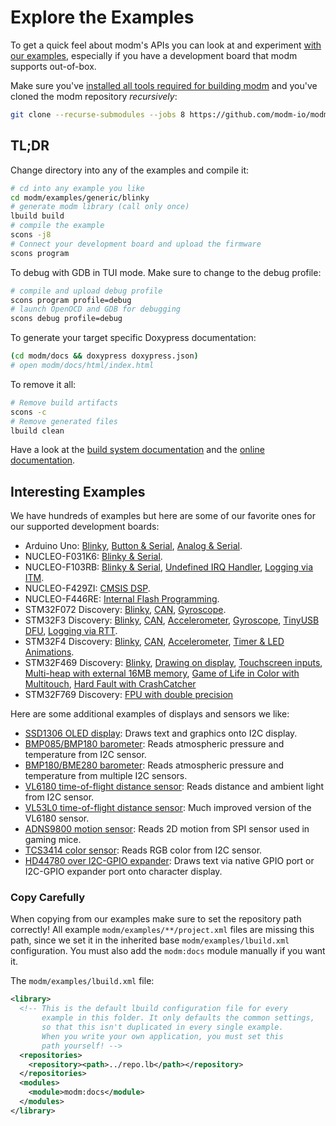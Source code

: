 # Explore the Examples

To get a quick feel about modm's APIs you can look at and experiment
[with our examples][examples], especially if you have a development board that
modm supports out-of-box.

Make sure you've [installed all tools required for building modm][installation]
and you've cloned the modm repository *recursively*:

```sh
git clone --recurse-submodules --jobs 8 https://github.com/modm-io/modm.git
```


## TL;DR

Change directory into any of the examples and compile it:

```sh
# cd into any example you like
cd modm/examples/generic/blinky
# generate modm library (call only once)
lbuild build
# compile the example
scons -j8
# Connect your development board and upload the firmware
scons program
```

To debug with GDB in TUI mode. Make sure to change to the debug profile:

```sh
# compile and upload debug profile
scons program profile=debug
# launch OpenOCD and GDB for debugging
scons debug profile=debug
```

To generate your target specific Doxypress documentation:

```sh
(cd modm/docs && doxypress doxypress.json)
# open modm/docs/html/index.html
```

To remove it all:

```sh
# Remove build artifacts
scons -c
# Remove generated files
lbuild clean
```

Have a look at the [build system documentation][build_docs] and the
[online documentation][docs].


## Interesting Examples

We have hundreds of examples but here are some of our favorite ones for our
supported development boards:

<!--checkrepourls-->
- Arduino Uno:
[Blinky](https://github.com/modm-io/modm/blob/develop/examples/arduino_uno/basic/blink/main.cpp),
[Button & Serial](https://github.com/modm-io/modm/blob/develop/examples/arduino_uno/basic/digital_read_serial/main.cpp),
[Analog & Serial](https://github.com/modm-io/modm/blob/develop/examples/arduino_uno/basic/read_analog_voltage/main.cpp).
- NUCLEO-F031K6:
[Blinky & Serial](https://github.com/modm-io/modm/tree/develop/examples/nucleo_f031k6/blink/main.cpp).
- NUCLEO-F103RB:
[Blinky & Serial](https://github.com/modm-io/modm/blob/develop/examples/nucleo_f103rb/blink/main.cpp),
[Undefined IRQ Handler](https://github.com/modm-io/modm/blob/develop/examples/nucleo_f103rb/undefined_irq/main.cpp),
[Logging via ITM](https://github.com/modm-io/modm/blob/develop/examples/nucleo_f103rb/itm/main.cpp).
- NUCLEO-F429ZI:
[CMSIS DSP](https://github.com/modm-io/modm/tree/develop/examples/nucleo_f429zi/cmsis_dsp).
- NUCLEO-F446RE:
[Internal Flash Programming](https://github.com/modm-io/modm/blob/develop/examples/nucleo_f446re/flash/main.cpp).
- STM32F072 Discovery:
[Blinky](https://github.com/modm-io/modm/blob/develop/examples/stm32f072_discovery/blink/main.cpp),
[CAN](https://github.com/modm-io/modm/blob/develop/examples/stm32f072_discovery/can/main.cpp),
[Gyroscope](https://github.com/modm-io/modm/blob/develop/examples/stm32f072_discovery/rotation/main.cpp).
- STM32F3 Discovery:
[Blinky](https://github.com/modm-io/modm/blob/develop/examples/stm32f3_discovery/blink/main.cpp),
[CAN](https://github.com/modm-io/modm/blob/develop/examples/stm32f3_discovery/can/main.cpp),
[Accelerometer](https://github.com/modm-io/modm/blob/develop/examples/stm32f3_discovery/accelerometer/main.cpp),
[Gyroscope](https://github.com/modm-io/modm/blob/develop/examples/stm32f3_discovery/rotation/main.cpp),
[TinyUSB DFU](https://github.com/modm-io/modm/blob/develop/examples/stm32f3_discovery/usb_dfu/main.cpp),
[Logging via RTT](https://github.com/modm-io/modm/blob/develop/examples/stm32f3_discovery/rtt/main.cpp).
- STM32F4 Discovery:
[Blinky](https://github.com/modm-io/modm/blob/develop/examples/stm32f4_discovery/blink/main.cpp),
[CAN](https://github.com/modm-io/modm/blob/develop/examples/stm32f4_discovery/can/main.cpp),
[Accelerometer](https://github.com/modm-io/modm/blob/develop/examples/stm32f4_discovery/accelerometer/main.cpp),
[Timer & LED Animations](https://github.com/modm-io/modm/blob/develop/examples/stm32f4_discovery/timer/main.cpp).
- STM32F469 Discovery:
[Blinky](https://github.com/modm-io/modm/blob/develop/examples/stm32f469_discovery/blink/main.cpp),
[Drawing on display](https://github.com/modm-io/modm/blob/develop/examples/stm32f469_discovery/display/main.cpp),
[Touchscreen inputs](https://github.com/modm-io/modm/blob/develop/examples/stm32f469_discovery/touchscreen/main.cpp),
[Multi-heap with external 16MB memory](https://github.com/modm-io/modm/blob/develop/examples/stm32f469_discovery/tlsf-allocator/main.cpp),
[Game of Life in Color with Multitouch](https://github.com/modm-io/modm/tree/develop/examples/stm32f469_discovery/game_of_life/main.cpp),
[Hard Fault with CrashCatcher](https://github.com/modm-io/modm/tree/develop/examples/stm32f469_discovery/hard_fault/main.cpp)
- STM32F769 Discovery:
[FPU with double precision](https://github.com/modm-io/modm/blob/develop/examples/stm32f769i_discovery/blink/main.cpp)


Here are some additional examples of displays and sensors we like:

- [SSD1306 OLED display](https://github.com/modm-io/modm/blob/develop/examples/stm32f4_discovery/display/ssd1306/main.cpp): Draws text and graphics onto I2C display.
- [BMP085/BMP180 barometer](https://github.com/modm-io/modm/blob/develop/examples/stm32f4_discovery/barometer_bmp085_bmp180/main.cpp): Reads atmospheric pressure and temperature from I2C sensor.
- [BMP180/BME280 barometer](https://github.com/modm-io/modm/tree/develop/examples/stm32f103c8t6_blue_pill/environment): Reads atmospheric pressure and temperature from multiple I2C sensors.
- [VL6180 time-of-flight distance sensor](https://github.com/modm-io/modm/blob/develop/examples/stm32f4_discovery/distance_vl6180/main.cpp): Reads distance and ambient light from I2C sensor.
- [VL53L0  time-of-flight distance sensor](https://github.com/modm-io/modm/tree/develop/examples/nucleo_f401re/distance_vl53l0/main.cpp): Much improved version of the VL6180 sensor.
- [ADNS9800 motion sensor](https://github.com/modm-io/modm/tree/develop/examples/stm32f103c8t6_blue_pill/adns_9800/main.cpp): Reads 2D motion from SPI sensor used in gaming mice.
- [TCS3414 color sensor](https://github.com/modm-io/modm/blob/develop/examples/stm32f4_discovery/colour_tcs3414/main.cpp): Reads RGB color from I2C sensor.
- [HD44780 over I2C-GPIO expander](https://github.com/modm-io/modm/blob/develop/examples/stm32f4_discovery/display/hd44780/main.cpp): Draws text via native GPIO port or I2C-GPIO expander port onto character display.

<!--/checkrepourls-->


### Copy Carefully

When copying from our examples make sure to set the repository path correctly!
All example `modm/examples/**/project.xml` files are missing this path, since we
set it in the inherited base `modm/examples/lbuild.xml` configuration.
You must also add the `modm:docs` module manually if you want it.

The `modm/examples/lbuild.xml` file:

```xml
<library>
  <!-- This is the default lbuild configuration file for every
       example in this folder. It only defaults the common settings,
       so that this isn't duplicated in every single example.
       When you write your own application, you must set this
       path yourself! -->
  <repositories>
  	<repository><path>../repo.lb</path></repository>
  </repositories>
  <modules>
  	<module>modm:docs</module>
  </modules>
</library>
```

[examples]: https://github.com/modm-io/modm/tree/develop/examples
[installation]: https://modm.io/guide/installation
[make]: https://modm.io/reference/module/modm-build-make
[build_docs]: https://modm.io/reference/build-systems/
[docs]: https://modm.io/reference/documentation/
